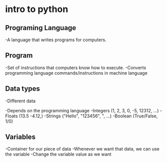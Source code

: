 # intro to python


## Programing Language
-A language that writes programs for computers.

## Program

-Set of instructions that computers know how to execute.
-Converts programming language commands/instructions in machine language

## Data types

-Different data

-Depends on the programming language
-Integers (1, 2, 3, 0, -5, 12312, ...)
-Floats (13.5 -4.12,)
-Strings ("Hello", "123456", ", ...)
-Boolean (True/False, 1/0)

## Variables
-Container for our piece of data
-Whenever we want that data, we can use the variable
-Change the variable value as we want